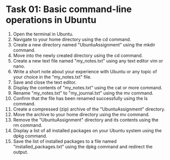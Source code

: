 # Task 01: Basic command-line operations in Ubuntu
1. Open the terminal in Ubuntu.
1. Navigate to your home directory using the cd command.
1. Create a new directory named "UbuntuAssignment" using the mkdir command.
1. Move into the newly created directory using the cd command.
1. Create a new text file named "my_notes.txt" using any text editor vim or nano.
1. Write a short note about your experience with Ubuntu or any topic of your choice in the "my_notes.txt" file.
1. Save and close the text editor.
1. Display the contents of "my_notes.txt" using the cat or more command.
1. Rename "my_notes.txt" to "my_journal.txt" using the mv command.
1. Confirm that the file has been renamed successfully using the ls command.
1. Create a compressed (zip) archive of the "UbuntuAssignment" directory.
1. Move the archive to your home directory using the mv command.
1. Remove the "UbuntuAssignment" directory and its contents using the rm command.
1. Display a list of all installed packages on your Ubuntu system using the dpkg command.
1. Save the list of installed packages to a file named "installed_packages.txt" using the dpkg command and redirect the output.

